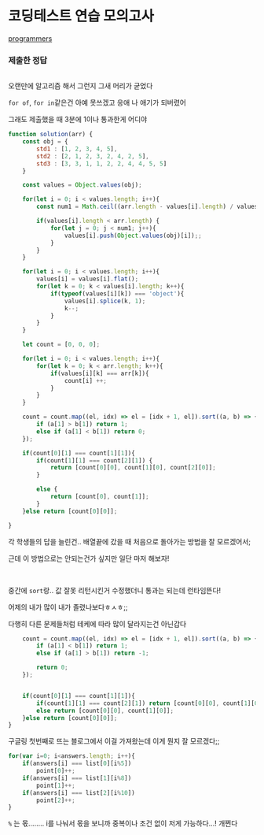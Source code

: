 # 코딩테스트 연습 모의고사

[programmers](https://programmers.co.kr/learn/courses/30/lessons/42840)

### 제출한 정답
```js
```

오랜만에 알고리즘 해서 그런지 그새 머리가 굳었다

`for of`, `for in`같은건 아예 못쓰겠고 응애 나 애기가 되버렸어

그래도 제출했을 때 3분에 1이나 통과한게 어디야
```js
function solution(arr) {
    const obj = {
        std1 : [1, 2, 3, 4, 5],
        std2 : [2, 1, 2, 3, 2, 4, 2, 5],
        std3 : [3, 3, 1, 1, 2, 2, 4, 4, 5, 5]
    }

    const values = Object.values(obj);

    for(let i = 0; i < values.length; i++){
        const num1 = Math.ceil((arr.length - values[i].length) / values[i].length);

        if(values[i].length < arr.length) {
            for(let j = 0; j < num1; j++){
                values[i].push(Object.values(obj)[i]);;
            }
        }
    }

    for(let i = 0; i < values.length; i++){
        values[i] = values[i].flat();
        for(let k = 0; k < values[i].length; k++){
            if(typeof(values[i][k]) === 'object'){
                values[i].splice(k, 1);
                k--;     
            }
        }
    }

    let count = [0, 0, 0];

    for(let i = 0; i < values.length; i++){
        for(let k = 0; k < arr.length; k++){
            if(values[i][k] === arr[k]){
                count[i] ++;
            }
        }
    }

    count = count.map((el, idx) => el = [idx + 1, el]).sort((a, b) => {
        if (a[1] > b[1]) return 1;
        else if (a[1] < b[1]) return 0;
    });

    if(count[0][1] === count[1][1]){
        if(count[1][1] === count[2][1]) {
            return [count[0][0], count[1][0], count[2][0]];
        }

        else {
            return [count[0], count[1]];
        }
    }else return [count[0][0]];

}
```

각 학생들의 답을 늘린건.. 배열끝에 갔을 때 처음으로 돌아가는 방법을 잘 모르겠어서;

근데 이 방법으로는 안되는건가 싶지만 일단 마저 해보자!

<br>

중간에 `sort`랑.. 값 잘못 리턴시킨거 수정했더니 통과는 되는데 런타임뜬다!

어제의 내가 많이 내가 졸렸나보다ㅎㅅㅎ;;

다행히 다른 문제들처럼 테케에 따라 많이 달라지는건 아닌갑다
```js
    count = count.map((el, idx) => el = [idx + 1, el]).sort((a, b) => {
        if (a[1] < b[1]) return 1;
        else if (a[1] > b[1]) return -1;

        return 0;
    });


    if(count[0][1] === count[1][1]){
        if(count[1][1] === count[2][1]) return [count[0][0], count[1][0], count[2][0]];
        else return [count[0][0], count[1][0]];
    }else return [count[0][0]];
}
```

구글링 첫번째로 뜨는 블로그에서 이걸 가져왔는데 이게 뭔지 잘 모르겠다;;
```js
for(var i=0; i<answers.length; i++){
    if(answers[i] === list[0][i%5])
        point[0]++;
    if(answers[i] === list[1][i%8])
        point[1]++;
    if(answers[i] === list[2][i%10])
        point[2]++;
}
```
`%` 는 몫........ i를 나눠서 몫을 보니까 중복이나 조건 없이 저게 가능하다...! 개쩐다